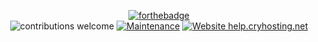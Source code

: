 <div align="center">

[![forthebadge](https://github.com/CryHosting/docs/blob/readme-assests/made-with-mkdocs-material.svg)](https://squidfunk.github.io/mkdocs-material/)
<br />
![contributions welcome](https://img.shields.io/badge/contributions-welcome-brightgreen.svg?style=flat) [![Maintenance](https://img.shields.io/badge/Maintained%3F-yes-green.svg)](https://github.com/supunlakmal/thismypc/graphs/commit-activity) [![Website help.cryhosting.net](https://img.shields.io/website-up-down-green-red/http/shields.io.svg)](https://help.cryhosting.net/)
</div>
